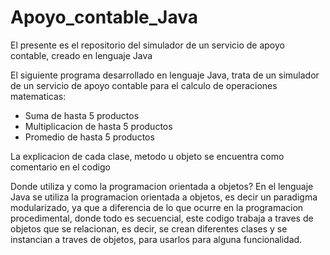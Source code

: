 # Apoyo_contable_Java
El presente es el repositorio del simulador de un servicio de apoyo contable, creado en lenguaje Java

El siguiente programa desarrollado en lenguaje Java, trata de un simulador de un servicio de apoyo contable
para el calculo de operaciones matematicas:
* Suma de hasta 5 productos
* Multiplicacion de hasta 5 productos
* Promedio de hasta 5 productos

La explicacion de cada clase, metodo u objeto se encuentra como comentario en el codigo

Donde utiliza y como la programacion orientada a objetos?
En el lenguaje Java se utiliza la programacion orientada a objetos, es decir un paradigma modularizado, ya que a 
diferencia de lo que ocurre en la programacion procedimental, donde todo es secuencial, este codigo trabaja a traves
de objetos que se relacionan, es decir, se crean diferentes clases y se instancian a traves de objetos, para usarlos para
alguna funcionalidad.  
